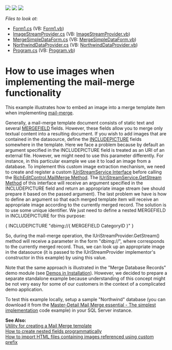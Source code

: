<!-- default badges list -->
![](https://img.shields.io/endpoint?url=https://codecentral.devexpress.com/api/v1/VersionRange/128611472/11.2.12%2B)
[![](https://img.shields.io/badge/Open_in_DevExpress_Support_Center-FF7200?style=flat-square&logo=DevExpress&logoColor=white)](https://supportcenter.devexpress.com/ticket/details/E4164)
[![](https://img.shields.io/badge/📖_How_to_use_DevExpress_Examples-e9f6fc?style=flat-square)](https://docs.devexpress.com/GeneralInformation/403183)
<!-- default badges end -->
<!-- default file list -->
*Files to look at*:

* [Form1.cs](./CS/Form1.cs) (VB: [Form1.vb](./VB/Form1.vb))
* [ImageStreamProvider.cs](./CS/ImageStreamProvider.cs) (VB: [ImageStreamProvider.vb](./VB/ImageStreamProvider.vb))
* [MergeSimpleDataForm.cs](./CS/MergeSimpleDataForm.cs) (VB: [MergeSimpleDataForm.vb](./VB/MergeSimpleDataForm.vb))
* [NorthwindDataProvider.cs](./CS/NorthwindDataProvider.cs) (VB: [NorthwindDataProvider.vb](./VB/NorthwindDataProvider.vb))
* [Program.cs](./CS/Program.cs) (VB: [Program.vb](./VB/Program.vb))
<!-- default file list end -->
# How to use images when implementing the mail-merge functionality


<p>This example illustrates how to embed an image into a merge template item when implementing <a href="http://documentation.devexpress.com/#WindowsForms/CustomDocument6901"><u>mail-merge</u></a>. </p><p>Generally, a mail-merge template document consists of static text and several <a href="http://documentation.devexpress.com/#WindowsForms/CustomDocument9714"><u>MERGEFIELD</u></a> fields. However, these fields allow you to merge only textual content into a resulting document. If you wish to add images that are contained in the datasource, define the <a href="http://documentation.devexpress.com/#WindowsForms/CustomDocument9713"><u>INCLUDEPICTURE</u></a> fields somewhere in the template. Here we face a problem because by default an argument specified in the INCLUDEPICTURE field is treated as an URI of an external file. However, we might need to use this parameter differently. For instance, in this particular example we use it to load an image from a database. To implement this custom image extraction mechanism, we need to create and register a custom <a href="http://documentation.devexpress.com/#CoreLibraries/clsDevExpressXtraRichEditServicesIUriStreamServicetopic"><u>IUriStreamService Interface</u></a> before calling the <a href="http://documentation.devexpress.com/#WindowsForms/DevExpressXtraRichEditRichEditControl_MailMergetopic"><u>RichEditControl.MailMerge Method</u></a>. The <a href="http://documentation.devexpress.com/#CoreLibraries/DevExpressXtraRichEditServicesIUriStreamService_GetStreamtopic"><u>IUriStreamService.GetStream Method</u></a> of this interface will receive an argument specified in the INCLUDEPICTURE field and return an appropriate image stream (we should prepare it based on the passed argument). The last problem we have is how to define an argument so that each merged template item will receive an appropriate image according to the currently merged record. The solution is to use some unique identifier. We just need to define a nested MERGEFIELD in INCLUDEPICTURE for this purpose:</p><p>{ INCLUDEPICTURE "dbimg://{ MERGEFIELD CategoryID }" }</p><p>So, during the mail-merge operation, the IUriStreamProvider.GetStream() method will receive a parameter in the form "dbimg://<id>", where <id> corresponds to the currently merged record. Thus, we can look up an appropriate image in the datasource (it is passed to the IUriStreamProvider implementor's constructor in this example) by using this value.</p><p>Note that the same approach is illustrated in the "Merge Database Records" demo module (see <a href="http://documentation.devexpress.com/#WindowsForms/CustomDocument9611"><u>Demos in Installation</u></a>). However, we decided to prepare a separate standalone example because understanding of this concept might be not very easy for some of our customers in the context of a complicated demo application.</p><p>To test this example locally, setup a sample "Northwind" database (you can download it from the <a href="https://www.devexpress.com/Support/Center/p/E3662">Master-Detail Mail Merge essential - The simplest implementation</a> code example) in your SQL Server instance.</p><p><strong>See Also:</strong><br />
<a href="https://www.devexpress.com/Support/Center/p/E3661">Utility for creating a Mail Merge template</a><br />
<a href="https://www.devexpress.com/Support/Center/p/E4004">How to create nested fields programmatically</a><br />
<a href="https://www.devexpress.com/Support/Center/p/E3123">How to import HTML files containing images referenced using custom prefix</a></p>

<br/>


